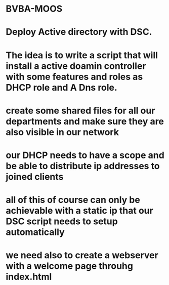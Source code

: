 # BVBA-MOOS
# Deploy Active directory with DSC.
# 
# The idea is to write a script that will install a active doamin controller with some features and roles as DHCP role and A Dns role. 
# create some shared files for all our departments and make sure they are also visible in our network 
# our DHCP needs to have a scope and be able to distribute ip addresses to joined clients 
# all of this of course can only be achievable with a static ip that our DSC script needs to setup automatically 
# we need also to create a webserver with a welcome page throuhg index.html 

